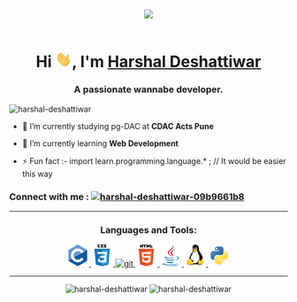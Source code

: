 
<!---
Harshal-Deshattiwar/Harshal-Deshattiwar is a ✨ special ✨ repository because its `README.md` (this file) appears on your GitHub profile.
You can click the Preview link to take a look at your changes.
--->

<br>
<div align="center">
<img src="https://c.tenor.com/z5TcdvAN0j0AAAAC/luffy-one-piece.gif">
 <!---  <img src="https://c.tenor.com/8mknnuJMRNkAAAAC/usopp-one-piece.gif"> --->
</div>
<br>

<h1 align="center">Hi <img src="https://raw.githubusercontent.com/ABSphreak/ABSphreak/master/gifs/Hi.gif" width="30px">, I'm <a href="https://stanleylim.me/">Harshal Deshattiwar</a></h1>
<h3 align="center">A passionate wannabe developer.</h3>

<p align="left"> <img src="https://komarev.com/ghpvc/?username=harshal-deshattiwar&label=Profile%20views&color=0e75b6&style=flat" alt="harshal-deshattiwar" /> </p>

- 🔭 I’m currently studying pg-DAC at **CDAC Acts Pune**

- 🌱 I’m currently learning **Web Development**

- ⚡ Fun fact :-  import learn.programming.language.*   ; // It would be easier this way

<h3>Connect with me :   <a href="https://linkedin.com/in/harshal-deshattiwar-09b9661b8" ><img src="https://raw.githubusercontent.com/rahuldkjain/github-profile-readme-generator/master/src/images/icons/Social/linked-in-alt.svg" alt="harshal-deshattiwar-09b9661b8" height="30" width="40" /></a> </h3> 
<hr>
<!---
<img align="left" src="https://github-readme-stats.vercel.app/api/top-langs?username=harshal-deshattiwar&show_icons=true&theme=highcontrast&locale=en&layout=compact" alt="harshal-deshattiwar" />  --->

<p align="center"><h3 align="center">Languages and Tools:</h3>  </p>

 <p align="center"><a href="https://www.cprogramming.com/" target="_blank"> <img src="https://raw.githubusercontent.com/devicons/devicon/master/icons/c/c-original.svg" alt="c" width="40" height="40"/> </a> <a href="https://www.w3schools.com/css/" target="_blank"> <img src="https://raw.githubusercontent.com/devicons/devicon/master/icons/css3/css3-original-wordmark.svg" alt="css3" width="40" height="40"/> </a> <a href="https://git-scm.com/" target="_blank"> <img src="https://www.vectorlogo.zone/logos/git-scm/git-scm-icon.svg" alt="git" width="40" height="40"/> </a> <a href="https://www.w3.org/html/" target="_blank"> <img src="https://raw.githubusercontent.com/devicons/devicon/master/icons/html5/html5-original-wordmark.svg" alt="html5" width="40" height="40"/> </a> <a href="https://www.java.com" target="_blank"> <img src="https://raw.githubusercontent.com/devicons/devicon/master/icons/java/java-original.svg" alt="java" width="40" height="40"/> </a> <a href="https://www.linux.org/" target="_blank"> <img src="https://raw.githubusercontent.com/devicons/devicon/master/icons/linux/linux-original.svg" alt="linux" width="40" height="40"/> </a> <a href="https://www.python.org" target="_blank"> <img src="https://raw.githubusercontent.com/devicons/devicon/master/icons/python/python-original.svg" alt="python" width="40" height="40"/> </a> </p>
<hr>
<p align="center"><img src="https://github-readme-stats.vercel.app/api/top-langs/?username=harshal-deshattiwar&langs_count=3&theme=highcontrast" alt="harshal-deshattiwar" />
<img  src="https://github-readme-stats.vercel.app/api?username=harshal-deshattiwar&show_icons=true&theme=highcontrast&locale=en" alt="harshal-deshattiwar" /></p>
 <!---
<p align="center"><img align="center" src="https://github-readme-streak-stats.herokuapp.com/?user=harshal-deshattiwar&theme=dark" alt="harshal-deshattiwar" /></p> --->
